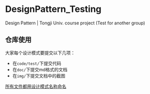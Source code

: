 # DesignPattern_Testing
Design Pattern | Tongji Univ. course project (Test for another group)

## 仓库使用

大家每个设计模式要提交以下几项：

* 在``code/test/``下提交代码
* 在``doc/``下提交md格式的文档
* 在``img/``下提交文档中的截图

<u>所有文件都用设计模式名称命名</u>


